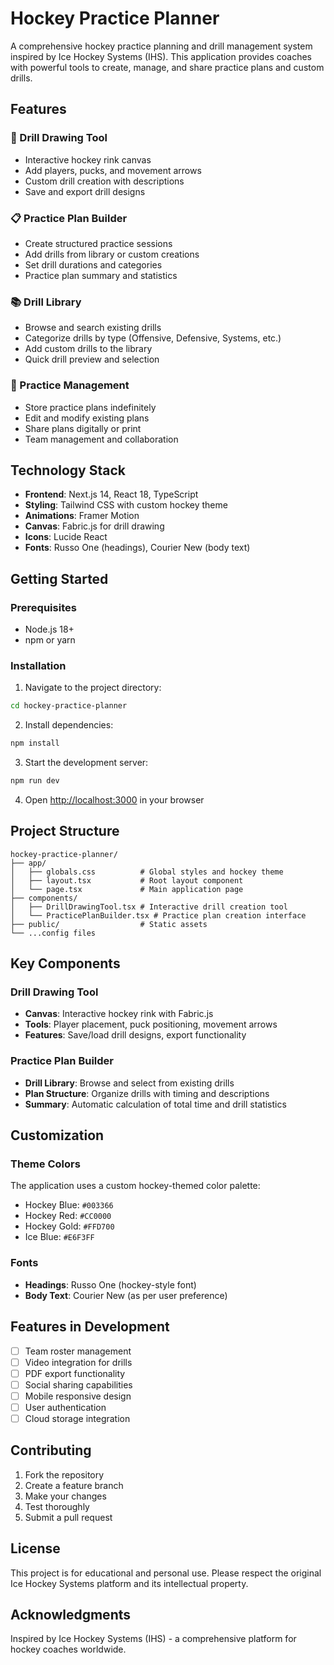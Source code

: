 # Hockey Practice Planner

A comprehensive hockey practice planning and drill management system inspired by Ice Hockey Systems (IHS). This application provides coaches with powerful tools to create, manage, and share practice plans and custom drills.

## Features

### 🏒 Drill Drawing Tool
- Interactive hockey rink canvas
- Add players, pucks, and movement arrows
- Custom drill creation with descriptions
- Save and export drill designs

### 📋 Practice Plan Builder
- Create structured practice sessions
- Add drills from library or custom creations
- Set drill durations and categories
- Practice plan summary and statistics

### 📚 Drill Library
- Browse and search existing drills
- Categorize drills by type (Offensive, Defensive, Systems, etc.)
- Add custom drills to the library
- Quick drill preview and selection

### 🎯 Practice Management
- Store practice plans indefinitely
- Edit and modify existing plans
- Share plans digitally or print
- Team management and collaboration

## Technology Stack

- **Frontend**: Next.js 14, React 18, TypeScript
- **Styling**: Tailwind CSS with custom hockey theme
- **Animations**: Framer Motion
- **Canvas**: Fabric.js for drill drawing
- **Icons**: Lucide React
- **Fonts**: Russo One (headings), Courier New (body text)

## Getting Started

### Prerequisites
- Node.js 18+ 
- npm or yarn

### Installation

1. Navigate to the project directory:
```bash
cd hockey-practice-planner
```

2. Install dependencies:
```bash
npm install
```

3. Start the development server:
```bash
npm run dev
```

4. Open [http://localhost:3000](http://localhost:3000) in your browser

## Project Structure

```
hockey-practice-planner/
├── app/
│   ├── globals.css          # Global styles and hockey theme
│   ├── layout.tsx           # Root layout component
│   └── page.tsx             # Main application page
├── components/
│   ├── DrillDrawingTool.tsx # Interactive drill creation tool
│   └── PracticePlanBuilder.tsx # Practice plan creation interface
├── public/                  # Static assets
└── ...config files
```

## Key Components

### Drill Drawing Tool
- **Canvas**: Interactive hockey rink with Fabric.js
- **Tools**: Player placement, puck positioning, movement arrows
- **Features**: Save/load drill designs, export functionality

### Practice Plan Builder
- **Drill Library**: Browse and select from existing drills
- **Plan Structure**: Organize drills with timing and descriptions
- **Summary**: Automatic calculation of total time and drill statistics

## Customization

### Theme Colors
The application uses a custom hockey-themed color palette:
- Hockey Blue: `#003366`
- Hockey Red: `#CC0000` 
- Hockey Gold: `#FFD700`
- Ice Blue: `#E6F3FF`

### Fonts
- **Headings**: Russo One (hockey-style font)
- **Body Text**: Courier New (as per user preference)

## Features in Development

- [ ] Team roster management
- [ ] Video integration for drills
- [ ] PDF export functionality
- [ ] Social sharing capabilities
- [ ] Mobile responsive design
- [ ] User authentication
- [ ] Cloud storage integration

## Contributing

1. Fork the repository
2. Create a feature branch
3. Make your changes
4. Test thoroughly
5. Submit a pull request

## License

This project is for educational and personal use. Please respect the original Ice Hockey Systems platform and its intellectual property.

## Acknowledgments

Inspired by Ice Hockey Systems (IHS) - a comprehensive platform for hockey coaches worldwide.
